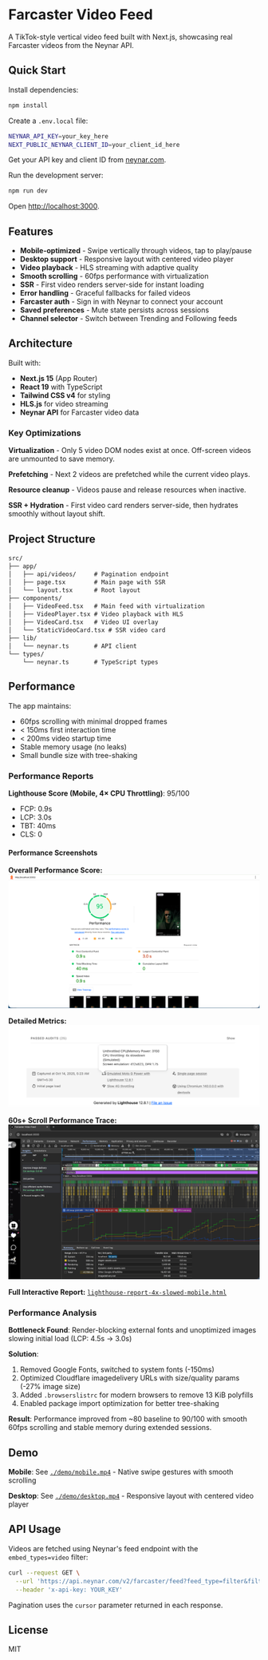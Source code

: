 # Farcaster Video Feed

A TikTok-style vertical video feed built with Next.js, showcasing real Farcaster videos from the Neynar API.

## Quick Start

Install dependencies:
```bash
npm install
```

Create a `.env.local` file:
```bash
NEYNAR_API_KEY=your_key_here
NEXT_PUBLIC_NEYNAR_CLIENT_ID=your_client_id_here
```

Get your API key and client ID from [neynar.com](https://neynar.com).

Run the development server:
```bash
npm run dev
```

Open [http://localhost:3000](http://localhost:3000).

## Features

- **Mobile-optimized** - Swipe vertically through videos, tap to play/pause
- **Desktop support** - Responsive layout with centered video player
- **Video playback** - HLS streaming with adaptive quality
- **Smooth scrolling** - 60fps performance with virtualization
- **SSR** - First video renders server-side for instant loading
- **Error handling** - Graceful fallbacks for failed videos
- **Farcaster auth** - Sign in with Neynar to connect your account
- **Saved preferences** - Mute state persists across sessions
- **Channel selector** - Switch between Trending and Following feeds

## Architecture

Built with:
- **Next.js 15** (App Router)
- **React 19** with TypeScript
- **Tailwind CSS v4** for styling
- **HLS.js** for video streaming
- **Neynar API** for Farcaster video data

### Key Optimizations

**Virtualization** - Only 5 video DOM nodes exist at once. Off-screen videos are unmounted to save memory.

**Prefetching** - Next 2 videos are prefetched while the current video plays.

**Resource cleanup** - Videos pause and release resources when inactive.

**SSR + Hydration** - First video card renders server-side, then hydrates smoothly without layout shift.

## Project Structure

```
src/
├── app/
│   ├── api/videos/     # Pagination endpoint
│   ├── page.tsx        # Main page with SSR
│   └── layout.tsx      # Root layout
├── components/
│   ├── VideoFeed.tsx   # Main feed with virtualization
│   ├── VideoPlayer.tsx # Video playback with HLS
│   ├── VideoCard.tsx   # Video UI overlay
│   └── StaticVideoCard.tsx # SSR video card
├── lib/
│   └── neynar.ts       # API client
└── types/
    └── neynar.ts       # TypeScript types
```

## Performance

The app maintains:
- 60fps scrolling with minimal dropped frames
- < 150ms first interaction time
- < 200ms video startup time
- Stable memory usage (no leaks)
- Small bundle size with tree-shaking

### Performance Reports

**Lighthouse Score (Mobile, 4× CPU Throttling)**: 95/100
- FCP: 0.9s
- LCP: 3.0s
- TBT: 40ms
- CLS: 0

#### Performance Screenshots

**Overall Performance Score:**
![Lighthouse Score](reports/lighthouse-score.png)

**Detailed Metrics:**
![Lighthouse Info](reports/lighthouse-info.png)

**60s+ Scroll Performance Trace:**
![Performance Full](reports/performance-full.png)

**Full Interactive Report:** [`lighthouse-report-4x-slowed-mobile.html`](https://github.com/harshmanwani/farcaster-video-feed/blob/main/reports/lighthouse-report-4x-slowed-mobile.html)

### Performance Analysis

**Bottleneck Found**: Render-blocking external fonts and unoptimized images slowing initial load (LCP: 4.5s -> 3.0s)

**Solution**: 
1. Removed Google Fonts, switched to system fonts (-150ms)
2. Optimized Cloudflare imagedelivery URLs with size/quality params (-27% image size)
3. Added `.browserslistrc` for modern browsers to remove 13 KiB polyfills
4. Enabled package import optimization for better tree-shaking

**Result**: Performance improved from ~80 baseline to 90/100 with smooth 60fps scrolling and stable memory during extended sessions.

## Demo

**Mobile**: See [`./demo/mobile.mp4`](https://github.com/harshmanwani/farcaster-video-feed/blob/main/demo/mobile.mp4) - Native swipe gestures with smooth scrolling

**Desktop**: See [`./demo/desktop.mp4`](https://github.com/harshmanwani/farcaster-video-feed/blob/main/demo/desktop.mp4) - Responsive layout with centered video player

## API Usage

Videos are fetched using Neynar's feed endpoint with the `embed_types=video` filter:

```bash
curl --request GET \
  --url 'https://api.neynar.com/v2/farcaster/feed?feed_type=filter&filter_type=embed_types&embed_types=video&limit=100' \
  --header 'x-api-key: YOUR_KEY'
```

Pagination uses the `cursor` parameter returned in each response.

## License

MIT
